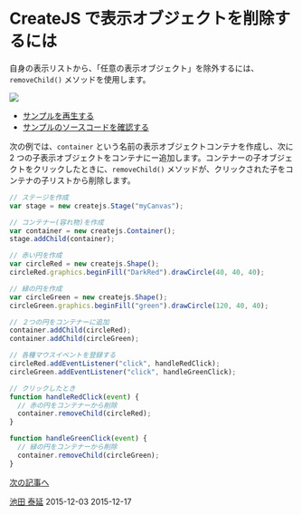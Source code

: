 # CreateJS で表示オブジェクトを削除するには

自身の表示リストから、「任意の表示オブジェクト」を除外するには、`removeChild()` メソッドを使用します。

![](../imgs/displayobject_remove.html.png)

- [サンプルを再生する](https://ics-creative.github.io/tutorial-createjs/samples/displayobject_remove.html)
- [サンプルのソースコードを確認する](../samples/displayobject_remove.html)


次の例では、`container` という名前の表示オブジェクトコンテナを作成し、次に 2 つの子表示オブジェクトをコンテナにー追加します。コンテナーの子オブジェクトをクリックしたときに、`removeChild()` メソッドが、クリックされた子をコンテナの子リストから削除します。

```js
// ステージを作成
var stage = new createjs.Stage("myCanvas");

// コンテナー(容れ物)を作成
var container = new createjs.Container();
stage.addChild(container);

// 赤い円を作成
var circleRed = new createjs.Shape();
circleRed.graphics.beginFill("DarkRed").drawCircle(40, 40, 40);

// 緑の円を作成
var circleGreen = new createjs.Shape();
circleGreen.graphics.beginFill("green").drawCircle(120, 40, 40);

// ２つの円をコンテナーに追加
container.addChild(circleRed);
container.addChild(circleGreen);

// 各種マウスイベントを登録する
circleRed.addEventListener("click", handleRedClick);
circleGreen.addEventListener("click", handleGreenClick);

// クリックしたとき
function handleRedClick(event) {
  // 赤の円をコンテナーから削除
  container.removeChild(circleRed);
}

function handleGreenClick(event) {
  // 緑の円をコンテナーから削除
  container.removeChild(circleGreen);
}
```

[次の記事へ](ticker.md)

<article-author>[池田 泰延](https://twitter.com/clockmaker)</article-author>
<article-date-published>2015-12-03</article-date-published>
<article-date-modified>2015-12-17</article-date-modified>

